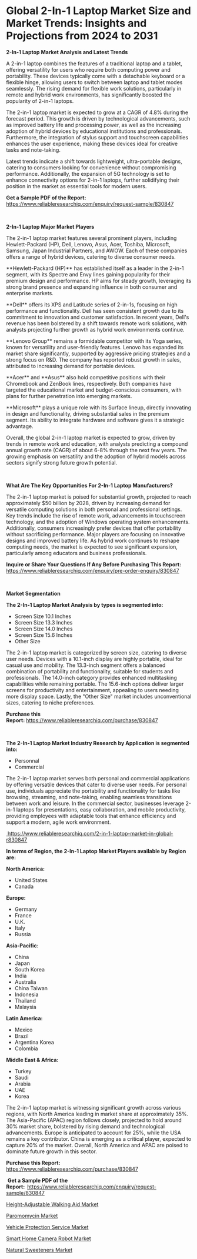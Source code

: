 <p><h1>Global 2-In-1 Laptop Market Size and Market Trends: Insights and Projections from 2024 to 2031</h1></p><p><strong>2-In-1 Laptop Market Analysis and Latest Trends</strong></p>
<p><p>A 2-in-1 laptop combines the features of a traditional laptop and a tablet, offering versatility for users who require both computing power and portability. These devices typically come with a detachable keyboard or a flexible hinge, allowing users to switch between laptop and tablet modes seamlessly. The rising demand for flexible work solutions, particularly in remote and hybrid work environments, has significantly boosted the popularity of 2-in-1 laptops.</p><p>The 2-in-1 laptop market is expected to grow at a CAGR of 4.8% during the forecast period. This growth is driven by technological advancements, such as improved battery life and processing power, as well as the increasing adoption of hybrid devices by educational institutions and professionals. Furthermore, the integration of stylus support and touchscreen capabilities enhances the user experience, making these devices ideal for creative tasks and note-taking.</p><p>Latest trends indicate a shift towards lightweight, ultra-portable designs, catering to consumers looking for convenience without compromising performance. Additionally, the expansion of 5G technology is set to enhance connectivity options for 2-in-1 laptops, further solidifying their position in the market as essential tools for modern users.</p></p>
<p><strong>Get a Sample PDF of the Report:&nbsp;</strong> <a href="https://www.reliableresearchiq.com/enquiry/request-sample/830847?utm_campaign=1088&utm_medium=2&utm_source=Github&utm_content=ia&utm_term=08102024&utm_id=2-in-1-laptop">https://www.reliableresearchiq.com/enquiry/request-sample/830847</a></p>
<p>&nbsp;</p>
<p><strong>2-In-1 Laptop Major Market Players</strong></p>
<p><p>The 2-in-1 laptop market features several prominent players, including Hewlett-Packard (HP), Dell, Lenovo, Asus, Acer, Toshiba, Microsoft, Samsung, Japan Industrial Partners, and AWOW. Each of these companies offers a range of hybrid devices, catering to diverse consumer needs.</p><p>**Hewlett-Packard (HP)** has established itself as a leader in the 2-in-1 segment, with its Spectre and Envy lines gaining popularity for their premium design and performance. HP aims for steady growth, leveraging its strong brand presence and expanding influence in both consumer and enterprise markets.</p><p>**Dell** offers its XPS and Latitude series of 2-in-1s, focusing on high performance and functionality. Dell has seen consistent growth due to its commitment to innovation and customer satisfaction. In recent years, Dell's revenue has been bolstered by a shift towards remote work solutions, with analysts projecting further growth as hybrid work environments continue.</p><p>**Lenovo Group** remains a formidable competitor with its Yoga series, known for versatility and user-friendly features. Lenovo has expanded its market share significantly, supported by aggressive pricing strategies and a strong focus on R&D. The company has reported robust growth in sales, attributed to increasing demand for portable devices.</p><p>**Acer** and **Asus** also hold competitive positions with their Chromebook and ZenBook lines, respectively. Both companies have targeted the educational market and budget-conscious consumers, with plans for further penetration into emerging markets.</p><p>**Microsoft** plays a unique role with its Surface lineup, directly innovating in design and functionality, driving substantial sales in the premium segment. Its ability to integrate hardware and software gives it a strategic advantage.</p><p>Overall, the global 2-in-1 laptop market is expected to grow, driven by trends in remote work and education, with analysts predicting a compound annual growth rate (CAGR) of about 6-8% through the next few years. The growing emphasis on versatility and the adoption of hybrid models across sectors signify strong future growth potential.</p></p>
<p>&nbsp;</p>
<p><strong>What Are The Key Opportunities For 2-In-1 Laptop Manufacturers?</strong></p>
<p><p>The 2-in-1 laptop market is poised for substantial growth, projected to reach approximately $50 billion by 2028, driven by increasing demand for versatile computing solutions in both personal and professional settings. Key trends include the rise of remote work, advancements in touchscreen technology, and the adoption of Windows operating system enhancements. Additionally, consumers increasingly prefer devices that offer portability without sacrificing performance. Major players are focusing on innovative designs and improved battery life. As hybrid work continues to reshape computing needs, the market is expected to see significant expansion, particularly among educators and business professionals.</p></p>
<p><strong>Inquire or Share Your Questions If Any Before Purchasing This Report:</strong> <a href="https://www.reliableresearchiq.com/enquiry/pre-order-enquiry/830847?utm_campaign=1088&utm_medium=2&utm_source=Github&utm_content=ia&utm_term=08102024&utm_id=2-in-1-laptop">https://www.reliableresearchiq.com/enquiry/pre-order-enquiry/830847</a></p>
<p>&nbsp;</p>
<p><strong>Market Segmentation</strong></p>
<p><strong>The 2-In-1 Laptop Market Analysis by types is segmented into:</strong></p>
<p><ul><li>Screen Size 10.1 Inches</li><li>Screen Size 13.3 Inches</li><li>Screen Size 14.0 Inches</li><li>Screen Size 15.6 Inches</li><li>Other Size</li></ul></p>
<p><p>The 2-in-1 laptop market is categorized by screen size, catering to diverse user needs. Devices with a 10.1-inch display are highly portable, ideal for casual use and mobility. The 13.3-inch segment offers a balanced combination of portability and functionality, suitable for students and professionals. The 14.0-inch category provides enhanced multitasking capabilities while remaining portable. The 15.6-inch options deliver larger screens for productivity and entertainment, appealing to users needing more display space. Lastly, the "Other Size" market includes unconventional sizes, catering to niche preferences.</p></p>
<p><strong>Purchase this Report:&nbsp;</strong><a href="https://www.reliableresearchiq.com/purchase/830847?utm_campaign=1088&utm_medium=2&utm_source=Github&utm_content=ia&utm_term=08102024&utm_id=2-in-1-laptop">https://www.reliableresearchiq.com/purchase/830847</a></p>
<p>&nbsp;</p>
<p><strong>The 2-In-1 Laptop Market Industry Research by Application is segmented into:</strong></p>
<p><ul><li>Personnal</li><li>Commercial</li></ul></p>
<p><p>The 2-in-1 laptop market serves both personal and commercial applications by offering versatile devices that cater to diverse user needs. For personal use, individuals appreciate the portability and functionality for tasks like browsing, streaming, and note-taking, enabling seamless transitions between work and leisure. In the commercial sector, businesses leverage 2-in-1 laptops for presentations, easy collaboration, and mobile productivity, providing employees with adaptable tools that enhance efficiency and support a modern, agile work environment.</p></p>
<p><a href="https://www.reliableresearchiq.com/2-in-1-laptop-market-in-global-r830847?utm_campaign=1088&utm_medium=2&utm_source=Github&utm_content=ia&utm_term=08102024&utm_id=2-in-1-laptop">&nbsp;https://www.reliableresearchiq.com/2-in-1-laptop-market-in-global-r830847</a></p>
<p><strong>In terms of Region, the 2-In-1 Laptop Market Players available by Region are:</strong></p>
<p>
    <p> <strong> North America: </strong>
        <ul>
            <li>United States</li>
            <li>Canada</li>
        </ul>
        </p> 
    <p> <strong> Europe: </strong>
        <ul>
            <li>Germany</li>
            <li>France</li>
            <li>U.K.</li>
            <li>Italy</li>
            <li>Russia</li>
        </ul>
        </p> 
    <p> <strong> Asia-Pacific: </strong>
        <ul>
            <li>China</li>
            <li>Japan</li>
            <li>South Korea</li>
            <li>India</li>
            <li>Australia</li>
            <li>China Taiwan</li>
            <li>Indonesia</li>
            <li>Thailand</li>
            <li>Malaysia</li>
        </ul>
        </p> 
    <p> <strong> Latin America: </strong>
        <ul>
            <li>Mexico</li>
            <li>Brazil</li>
            <li>Argentina Korea</li>
            <li>Colombia</li>
        </ul>
        </p> 
    <p> <strong> Middle East & Africa: </strong>
        <ul>
            <li>Turkey</li>
            <li>Saudi</li>
            <li>Arabia</li>
            <li>UAE</li>
            <li>Korea</li>
        </ul>
    </p>
    </p>
<p><p>The 2-in-1 laptop market is witnessing significant growth across various regions, with North America leading in market share at approximately 35%. The Asia-Pacific (APAC) region follows closely, projected to hold around 30% market share, bolstered by rising demand and technological advancements. Europe is anticipated to account for 25%, while the USA remains a key contributor. China is emerging as a critical player, expected to capture 20% of the market. Overall, North America and APAC are poised to dominate future growth in this sector.</p></p>
<p><strong>Purchase this Report: </strong><a href="https://www.reliableresearchiq.com/purchase/830847?utm_campaign=1088&utm_medium=2&utm_source=Github&utm_content=ia&utm_term=08102024&utm_id=2-in-1-laptop">https://www.reliableresearchiq.com/purchase/830847</a></p>
<p>&nbsp;<strong>Get a Sample PDF of the Report:&nbsp;&nbsp;</strong><a href="https://www.reliableresearchiq.com/enquiry/request-sample/830847?utm_campaign=1088&utm_medium=2&utm_source=Github&utm_content=ia&utm_term=08102024&utm_id=2-in-1-laptop">https://www.reliableresearchiq.com/enquiry/request-sample/830847</a></p>
<p><strong></strong></p>
<p><p><a href="https://github.com/tambantaybe6/Market-Research-Report-List-1/blob/main/height-adjustable-walking-aid-market.md?utm_campaign=1088&utm_medium=2&utm_source=Github&utm_content=ia&utm_term=08102024&utm_id=2-in-1-laptop">Height-Adjustable Walking Aid Market</a></p><p><a href="https://www.linkedin.com/pulse/global-paromomycin-market-product-types-applications-regional-4lybf?utm_campaign=1088&utm_medium=2&utm_source=Github&utm_content=ia&utm_term=08102024&utm_id=2-in-1-laptop">Paromomycin Market</a></p><p><a href="https://www.linkedin.com/pulse/vehicle-protection-service-market-forecasts-trends-impact-zijee?utm_campaign=1088&utm_medium=2&utm_source=Github&utm_content=ia&utm_term=08102024&utm_id=2-in-1-laptop">Vehicle Protection Service Market</a></p><p><a href="https://github.com/jorietygi/Market-Research-Report-List-1/blob/main/smart-home-camera-robot-market.md?utm_campaign=1088&utm_medium=2&utm_source=Github&utm_content=ia&utm_term=08102024&utm_id=2-in-1-laptop">Smart Home Camera Robot Market</a></p><p><a href="https://issuu.com/reportprime-2/docs/natural-sweeteners-market-size-2030_da27309a9dfef7?utm_campaign=1088&utm_medium=2&utm_source=Github&utm_content=ia&utm_term=08102024&utm_id=2-in-1-laptop">Natural Sweeteners Market</a></p></p>